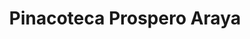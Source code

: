 ---
title: "Pinacoteca Prospero Araya"
url: /vina-del-mar/pinacoteca-prospero-araya/
shop: artesanía
---